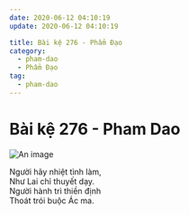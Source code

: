 ```yaml
---
date: 2020-06-12 04:10:19
update: 2020-06-12 04:10:19

title: Bài kệ 276 - Phẩm Đạo
category:
  - pham-dao
  - Phẩm Đạo
tag:
  - pham-dao
---
```


# Bài kệ 276 - Pham Dao

![An image](/img/pham-dao/pham-dao-276.jpg)

Người hãy nhiệt tình làm,<br>Như Lai chỉ thuyết dạy.<br>Người hành trì thiền định<br>Thoát trói buộc Ác ma.<br>

